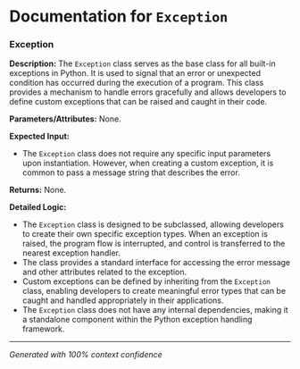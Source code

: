 # Documentation for `Exception`

### Exception

**Description:**
The `Exception` class serves as the base class for all built-in exceptions in Python. It is used to signal that an error or unexpected condition has occurred during the execution of a program. This class provides a mechanism to handle errors gracefully and allows developers to define custom exceptions that can be raised and caught in their code.

**Parameters/Attributes:**
None.

**Expected Input:**
- The `Exception` class does not require any specific input parameters upon instantiation. However, when creating a custom exception, it is common to pass a message string that describes the error.

**Returns:**
None.

**Detailed Logic:**
- The `Exception` class is designed to be subclassed, allowing developers to create their own specific exception types. When an exception is raised, the program flow is interrupted, and control is transferred to the nearest exception handler.
- The class provides a standard interface for accessing the error message and other attributes related to the exception.
- Custom exceptions can be defined by inheriting from the `Exception` class, enabling developers to create meaningful error types that can be caught and handled appropriately in their applications.
- The `Exception` class does not have any internal dependencies, making it a standalone component within the Python exception handling framework.

---
*Generated with 100% context confidence*
